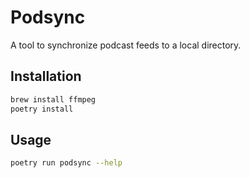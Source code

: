 # Podsync

A tool to synchronize podcast feeds to a local directory.

## Installation

```bash
brew install ffmpeg
poetry install
```

## Usage

```bash
poetry run podsync --help
```
